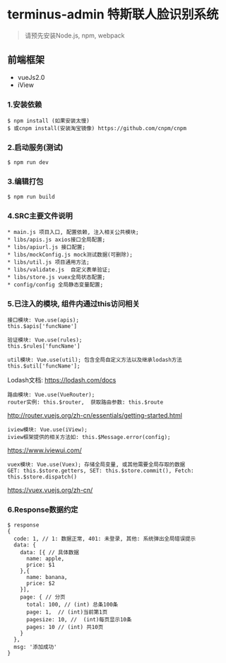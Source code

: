 # terminus-admin 特斯联人脸识别系统
> 请预先安装Node.js, npm, webpack

## 前端框架
* vueJs2.0 
* iView

### 1.安装依赖
```
$ npm install (如果安装太慢)
$ 或cnpm install(安装淘宝镜像) https://github.com/cnpm/cnpm
```

### 2.启动服务(测试)
```
$ npm run dev
```
### 3.编辑打包
```
$ npm run build
```

### 4.SRC主要文件说明
```
* main.js 项目入口, 配置依赖, 注入相关公共模块;
* libs/apis.js axios接口全局配置;
* libs/apiurl.js 接口配置;
* libs/mockConfig.js mock测试数据(可删除);
* libs/util.js 项目通用方法;
* libs/validate.js  自定义表单验证;
* libs/store.js vuex全局状态配置;
* config/config 全局静态变量配置;
```

### 5.已注入的模块, 组件内通过this访问相关
```
接口模块: Vue.use(apis);
this.$apis['funcName']
```
```
验证模块: Vue.use(rules);
this.$rules['funcName']
```
```
util模块: Vue.use(util); 包含全局自定义方法以及继承lodash方法
this.$util['funcName'];
```
Lodash文档: https://lodash.com/docs

```
路由模块: Vue.use(VueRouter);
router实例: this.$router,  获取路由参数: this.$route
```
http://router.vuejs.org/zh-cn/essentials/getting-started.html

```
iview模块: Vue.use(iView);
iview框架提供的相关方法如: this.$Message.error(config);
```
https://www.iviewui.com/

```
vuex模块: Vue.use(Vuex); 存储全局变量, 或其他需要全局存取的数据
GET: this.$store.getters, SET: this.$store.commit(), Fetch: this.$store.dispatch()
```
https://vuex.vuejs.org/zh-cn/

### 6.Response数据约定
```
$ response 
{
  code: 1, // 1: 数据正常, 401: 未登录, 其他: 系统弹出全局错误提示
  data: {
    data: [{ // 具体数据
      name: apple,
      price: $1
    },{
      name: banana,
      price: $2
    }],
    page: { // 分页
      total: 100, // (int) 总条100条
      page: 1,  // (int)当前第1页
      pagesize: 10, //  (int)每页显示10条
      pages: 10 // (int) 共10页
    }
  },
  msg: '添加成功'
}




